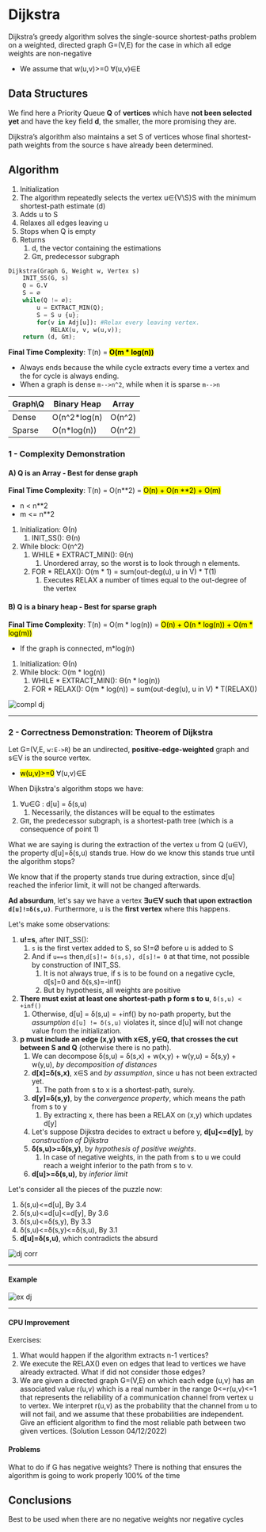 # Dijkstra
Dijkstra’s greedy algorithm solves the single-source shortest-paths problem on a weighted,
directed graph G=(V,E) for the case in which all edge weights are non-negative
* We assume that w(u,v)>=0 ∀(u,v)∈E

## Data Structures
We find here a Priority Queue **Q** of **vertices** which have **not been selected yet**
and have the key field **d**, the smaller, the more promising they are.

Dijkstra’s algorithm also maintains a set S of vertices whose final shortest-path
weights from the source s have already been determined.

## Algorithm
1. Initialization
2. The algorithm repeatedly selects the vertex u∈{V\S}S with the minimum shortest-path estimate (d)
3. Adds u to S
4. Relaxes all edges leaving u
5. Stops when Q is empty
6. Returns
   1. d, the vector containing the estimations
   2. Gπ, predecessor subgraph

```python
Dijkstra(Graph G, Weight w, Vertex s)
    INIT_SS(G, s)
    Q = G.V
    S = ∅
    while(Q != ∅):
        u = EXTRACT_MIN(Q); 
        S = S ∪ {u};
        for(v in Adj[u]): #Relax every leaving vertex.
            RELAX(u, v, w(u,v));
    return (d, Gπ);
```
**Final Time Complexity**: T(n) = <mark>**O(m * log(n))**</mark>
* Always ends because the while cycle extracts every time a vertex and
the for cycle is always ending.
* When a graph is dense `m-->n^2`, while when it is sparse `m-->n`

| Graph\Q | Binary Heap  | Array  |
|---------|--------------|--------|
| Dense   | O(n^2*log(n) | O(n^2) |
| Sparse  | O(n*log(n))  | O(n^2) |


### 1 - Complexity Demonstration

#### A) Q is an Array - Best for dense graph
**Final Time Complexity**: T(n) = O(n**2) = <mark>O(n) + O(n **2) + O(m)</mark>
* n < n**2
* m <= n**2

1. Initialization: Θ(n)
   1. INIT_SS(): Θ(n)
2. While block: O(n^2)
   1. WHILE * EXTRACT_MIN(): Θ(n)
      1. Unordered array, so the worst is to look through n elements.
   2. FOR * RELAX(): O(m * 1) = sum(out-deg(u), u in V) * T(1)
      1. Executes RELAX a number of times equal to the out-degree of the vertex

#### B) Q is a binary heap - Best for sparse graph
**Final Time Complexity**: T(n) = O(m * log(n)) = <mark>O(n) + O(n * log(n)) + O(m * log(m))</mark>
* If the graph is connected, m*log(n)

1. Initialization: Θ(n)
2. While block: O(m * log(n))
   1. WHILE * EXTRACT_MIN(): Θ(n * log(n))
   2. FOR * RELAX(): O(m * log(n)) = sum(out-deg(u), u in V) * T(RELAX())

![compl dj](https://github.com/PayThePizzo/DataStrutucures-Algorithms/blob/main/Resources/compldj.png?raw=TRUE)

---

### 2 - Correctness Demonstration: Theorem of Dijkstra
Let G=(V,E, `w:E->R`) be an undirected, **positive-edge-weighted** graph and s∈V is the source vertex.
* <mark>w(u,v)>=0</mark> ∀(u,v)∈E

When Dijkstra's algorithm stops we have:
1. ∀u∈G : d[u] = δ(s,u)
   1. Necessarily, the distances will be equal to the estimates
2. Gπ, the predecessor subgraph, is a shortest-path tree (which is a consequence of point 1)

What we are saying is during the extraction of the vertex u from Q (u∈V), the property
d[u]=δ(s,u) stands true. How do we know this stands true until the algorithm stops?

We know that if the property stands true during extraction, since d[u] reached 
the inferior limit, it will not be changed afterwards.

**Ad absurdum**, let's say we have a vertex **∃u∈V such that upon extraction `d[u]!=δ(s,u)`**. 
Furthermore, u is the **first vertex** where this happens.

Let's make some observations:
1) **u!=s**, after INIT_SS():
   1) `s` is the first vertex added to S, so S!=Ø before u is added to S
   2) And if `u==s` then,`d[s]!= δ(s,s), d[s]!= 0` at that time, not possible by construction of INIT_SS. 
      1) It is not always true, if s is to be found on a negative cycle, d[s]=0 and δ(s,s)=-inf()
      2) But by hypothesis, all weights are positive 
2) **There must exist at least one shortest-path p form s to u**, `δ(s,u) < +inf()`
   1) Otherwise, d[u] = δ(s,u) = +inf() by no-path property, but the _assumption_ `d[u] != δ(s,u)` violates it, since
   d[u] will not change value from the initialization.
3) **p must include an edge (x,y) with x∈S, y∈Q, that crosses the cut between S and Q** (otherwise there is no path).
   1) We can decompose δ(s,u) = δ(s,x) + w(x,y) + w(y,u) = δ(s,y) + w(y,u), _by decomposition of distances_
   2) **d[x]=δ(s,x)**, x∈S and _by assumption_, since u has not been extracted yet.
      1) The path from s to x is a shortest-path, surely.
   3) **d[y]=δ(s,y)**, by the _convergence property_, which means the path from s to y
      1) By extracting x, there has been a RELAX on (x,y) which updates d[y]
   4) Let's suppose Dijkstra decides to extract u before y, **d[u]<=d[y]**, by _construction of Dijkstra_
   5) **δ(s,u)>=δ(s,y)**, by _hypothesis of positive weights_.
      1) In case of negative weights, in the path from s to u we could reach a weight inferior to the path from s to v.
   6) **d[u]>=δ(s,u)**, by _inferior limit_

Let's consider all the pieces of the puzzle now:
1) δ(s,u)<=d[u], By 3.4
2) δ(s,u)<=d[u]<=d[y], By 3.6
3) δ(s,u)<=δ(s,y), By 3.3
4) δ(s,u)<=δ(s,y)<=δ(s,u), By 3.1
5) **d[u]=δ(s,u)**, which contradicts the absurd

![dj corr](https://github.com/PayThePizzo/DataStrutucures-Algorithms/blob/main/Resources/djcorr.png?raw=TRUE)

---

#### Example

![ex dj](https://github.com/PayThePizzo/DataStrutucures-Algorithms/blob/main/Resources/exdj.png?raw=TRUE)

---

#### CPU Improvement
Exercises:
1. What would happen if the algorithm extracts n-1 vertices?
2. We execute the RELAX() even on edges that lead to vertices we have already extracted.
   What if did not consider those edges?
3. We are given a directed graph G=(V,E) on which each edge (u,v) has an
   associated value r(u,v) which is a real number in the range 0<=r(u,v)<=1 that
   represents the reliability of a communication channel from vertex u to vertex.
   We interpret r(u,v) as the probability that the channel from u to  will not fail,
   and we assume that these probabilities are independent. Give an efficient algorithm
   to find the most reliable path between two given vertices. (Solution Lesson 04/12/2022)

#### Problems
What to do if G has negative weights? There is nothing that ensures the algorithm is going
to work properly 100% of the time

## Conclusions
Best to be used when there are no negative weights nor negative cycles